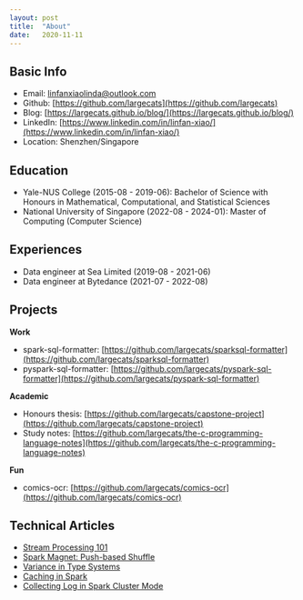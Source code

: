 ```yaml
---
layout: post
title:  "About"
date:   2020-11-11
---
```


## Basic Info

- Email: linfanxiaolinda@outlook.com
- Github: [https://github.com/largecats](https://github.com/largecats)
- Blog: [https://largecats.github.io/blog/](https://largecats.github.io/blog/)
- LinkedIn: [https://www.linkedin.com/in/linfan-xiao/](https://www.linkedin.com/in/linfan-xiao/)
- Location: Shenzhen/Singapore

## Education

- Yale-NUS College (2015-08 - 2019-06): Bachelor of Science with Honours in Mathematical, Computational, and Statistical Sciences
- National University of Singapore (2022-08 - 2024-01): Master of Computing (Computer Science)

## Experiences

- Data engineer at Sea Limited (2019-08 - 2021-06)
- Data engineer at Bytedance (2021-07 - 2022-08)

## Projects

**Work**

- spark-sql-formatter: [https://github.com/largecats/sparksql-formatter](https://github.com/largecats/sparksql-formatter)
- pyspark-sql-formatter: [https://github.com/largecats/pyspark-sql-formatter](https://github.com/largecats/pyspark-sql-formatter)

**Academic**

- Honours thesis: [https://github.com/largecats/capstone-project](https://github.com/largecats/capstone-project)
- Study notes: [https://github.com/largecats/the-c-programming-language-notes](https://github.com/largecats/the-c-programming-language-notes)

**Fun**

- comics-ocr: [https://github.com/largecats/comics-ocr](https://github.com/largecats/comics-ocr)

## Technical Articles

- [Stream Processing 101](https://largecats.github.io/blog/2021/06/10/stream-processing-101/)
- [Spark Magnet: Push-based Shuffle](https://largecats.github.io/blog/2021/03/07/spark-magnet-push-based-shuffle/)
- [Variance in Type Systems](https://largecats.github.io/blog/2020/12/01/variances-in-type-systems/)
- [Caching in Spark](https://largecats.github.io/blog/2020/10/17/spark-cache/)
- [Collecting Log in Spark Cluster Mode](https://largecats.github.io/blog/2020/09/21/collect-log-in-spark-cluster-mode/)